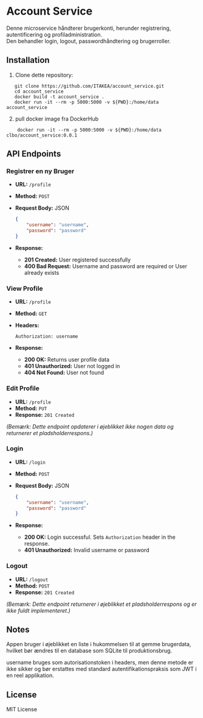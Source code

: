 # Account Service
Denne microservice håndterer brugerkonti, herunder registrering, autentificering og profiladministration.    
Den behandler login, logout, passwordhåndtering og brugerroller.


## Installation

1. Clone dette repository:

```
   git clone https://github.com/ITAKEA/account_service.git
   cd account_service
   docker build -t account_service .
   docker run -it --rm -p 5000:5000 -v ${PWD}:/home/data account_service
```
2. pull docker image fra DockerHub

```
    docker run -it --rm -p 5000:5000 -v ${PWD}:/home/data clbo/account_service:0.0.1

```

## API Endpoints

### Registrer en ny Bruger

- **URL:** `/profile`
- **Method:** `POST`
- **Request Body:** JSON

  ```json
  {
      "username": "username",
      "password": "password"
  }
  ```

- **Response:**

  - **201 Created:** User registered successfully
  - **400 Bad Request:** Username and password are required or User already exists

### View Profile

- **URL:** `/profile`
- **Method:** `GET`
- **Headers:** 

  `Authorization: username`

- **Response:**

  - **200 OK:** Returns user profile data
  - **401 Unauthorized:** User not logged in
  - **404 Not Found:** User not found

### Edit Profile

- **URL:** `/profile`
- **Method:** `PUT`
- **Response:** `201 Created`

*(Bemærk: Dette endpoint opdaterer i øjeblikket ikke nogen data og returnerer et pladsholderrespons.)*

### Login

- **URL:** `/login`
- **Method:** `POST`
- **Request Body:** JSON

  ```json
  {
      "username": "username",
      "password": "password"
  }
  ```

- **Response:**

  - **200 OK:** Login successful. Sets `Authorization` header in the response.
  - **401 Unauthorized:** Invalid username or password

### Logout

- **URL:** `/logout`
- **Method:** `POST`
- **Response:** `201 Created`

*(Bemærk: Dette endpoint returnerer i øjeblikket et pladsholderrespons og er ikke fuldt implementeret.)*

## Notes

Appen bruger i øjeblikket en liste i hukommelsen til at gemme brugerdata, hvilket bør ændres til en database som SQLite til produktionsbrug.

username bruges som autorisationstoken i headers, men denne metode er ikke sikker og bør erstattes med standard autentifikationspraksis som JWT i en reel applikation.

## License

MIT License
   